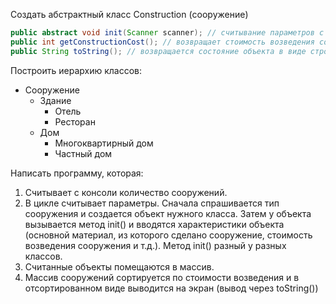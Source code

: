 Создать абстрактный класс Construction (сооружение)

```java
public abstract void init(Scanner scanner); // считывание параметров с консоли
public int getConstructionCost(); // возвращает стоимость возведения сооружения
public String toString(); // возвращается состояние объекта в виде строки (определяется только в наследниках, т.к. определен в классе Object)
``` 

Построить иерархию классов:

* Сооружение 
    * Здание 
        * Отель
        * Ресторан
    * Дом 
        * Многоквартирный дом
        * Частный дом
        
Написать программу, которая:
1. Считывает с консоли количество сооружений.
2. В цикле считывает параметры. Сначала спрашивается тип сооружения и создается
объект нужного класса.
Затем у объекта вызывается метод init() и вводятся характеристики объекта (основной
материал, из которого сделано сооружение, стоимость возведения сооружения и т.д.).
Метод init() разный у разных классов.
3. Считанные объекты помещаются в массив.
4. Массив сооружений сортируется по стоимости возведения и в отсортированном виде
выводится на экран (вывод через toString())